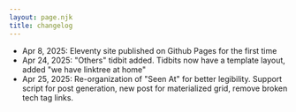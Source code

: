 ```yaml
---
layout: page.njk
title: changelog
---
```


- Apr 8, 2025: Eleventy site published on Github Pages for the first time
- Apr 24, 2025: "Others" tidbit added. Tidbits now have a template layout, added "we have linktree at home"
- Apr 25, 2025: Re-organization of "Seen At" for better legibility. Support script for post generation, new post for materialized grid, remove broken tech tag links. 